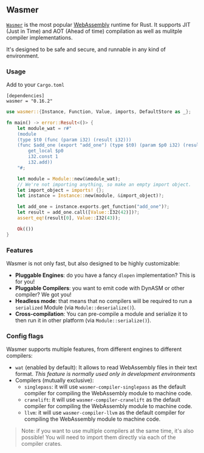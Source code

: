 ## Wasmer

[`Wasmer`](https://wasmer.io/) is the most popular [WebAssembly](https://webassembly.org/)
runtime for Rust. It supports JIT (Just in Time) and AOT (Ahead of time)
compilation as well as mulitple compiler implementations.

It's designed to be safe and secure, and runnable in any kind of environment.

### Usage

Add to your `Cargo.toml`

```
[dependencies]
wasmer = "0.16.2"
```

```rust
use wasmer::{Instance, Function, Value, imports, DefaultStore as _};

fn main() -> error::Result<()> {
    let module_wat = r#"
    (module
    (type $t0 (func (param i32) (result i32)))
    (func $add_one (export "add_one") (type $t0) (param $p0 i32) (result i32)
        get_local $p0
        i32.const 1
        i32.add))
    "#;

    let module = Module::new(&module_wat);
    // We're not importing anything, so make an empty import object.
    let import_object = imports! {};
    let instance = Instance::new(module, &import_object)?;

    let add_one = instance.exports.get_function("add_one")?;
    let result = add_one.call([Value::I32(42)])?;
    assert_eq!(result[0], Value::I32(43));

    Ok(())
}
```

### Features

Wasmer is not only fast, but also designed to be highly customizable:
* **Pluggable Engines**: do you have a fancy `dlopen` implementation? This is for you!
* **Pluggable Compilers**: you want to emit code with DynASM or other compiler? We got you!
* **Headless mode**: that means that no compilers will be required
  to run a `serialized` Module (via `Module::deserialize()`).
* **Cross-compilation**: You can pre-compile a module and serialize it
  to then run it in other platform (via `Module::serialize()`).

### Config flags

Wasmer supports multiple features, from different engines to different compilers:
* `wat` (enabled by default): It allows to read WebAssembly files in their text format.
  *This feature is normally used only in development environments*
* Compilers (mutually exclusive):
  - `singlepass`: it will use `wasmer-compiler-singlepass` as the default
     compiler for compiling the WebAssembly module to machine code.
  - `cranelift`: it will use `wasmer-compiler-cranelift` as the default
     compiler for compiling the WebAssembly module to machine code.
  - `llvm`: it will use `wasmer-compiler-llvm` as the default
     compiler for compiling the WebAssembly module to machine code.

> Note: if you want to use multiple compilers at the same time, it's also possible!
> You will need to import them directly via each of the compiler crates.
